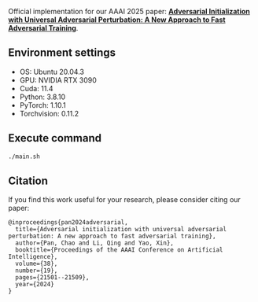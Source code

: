 Official implementation for our AAAI 2025 paper: **[Adversarial Initialization with Universal Adversarial Perturbation: A New Approach to Fast Adversarial Training](https://ojs.aaai.org/index.php/AAAI/article/view/30147/32032)**. 


## Environment settings
- OS: Ubuntu 20.04.3
- GPU: NVIDIA RTX 3090
- Cuda: 11.4
- Python: 3.8.10
- PyTorch: 1.10.1
- Torchvision: 0.11.2


## Execute command

```.bash
./main.sh
```

## Citation
If you find this work useful for your research, please consider citing our paper: 
```
@inproceedings{pan2024adversarial,
  title={Adversarial initialization with universal adversarial perturbation: A new approach to fast adversarial training},
  author={Pan, Chao and Li, Qing and Yao, Xin},
  booktitle={Proceedings of the AAAI Conference on Artificial Intelligence},
  volume={38},
  number={19},
  pages={21501--21509},
  year={2024}
}
```
